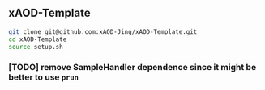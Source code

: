 ## xAOD-Template

```bash
git clone git@github.com:xAOD-Jing/xAOD-Template.git
cd xAOD-Template
source setup.sh
```

### [TODO] remove SampleHandler dependence since it might be better to use `prun`
